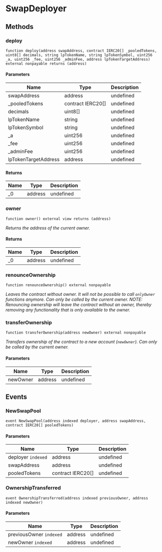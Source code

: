 # SwapDeployer









## Methods

### deploy

```solidity
function deploy(address swapAddress, contract IERC20[] _pooledTokens, uint8[] decimals, string lpTokenName, string lpTokenSymbol, uint256 _a, uint256 _fee, uint256 _adminFee, address lpTokenTargetAddress) external nonpayable returns (address)
```





#### Parameters

| Name | Type | Description |
|---|---|---|
| swapAddress | address | undefined |
| _pooledTokens | contract IERC20[] | undefined |
| decimals | uint8[] | undefined |
| lpTokenName | string | undefined |
| lpTokenSymbol | string | undefined |
| _a | uint256 | undefined |
| _fee | uint256 | undefined |
| _adminFee | uint256 | undefined |
| lpTokenTargetAddress | address | undefined |

#### Returns

| Name | Type | Description |
|---|---|---|
| _0 | address | undefined |

### owner

```solidity
function owner() external view returns (address)
```



*Returns the address of the current owner.*


#### Returns

| Name | Type | Description |
|---|---|---|
| _0 | address | undefined |

### renounceOwnership

```solidity
function renounceOwnership() external nonpayable
```



*Leaves the contract without owner. It will not be possible to call `onlyOwner` functions anymore. Can only be called by the current owner. NOTE: Renouncing ownership will leave the contract without an owner, thereby removing any functionality that is only available to the owner.*


### transferOwnership

```solidity
function transferOwnership(address newOwner) external nonpayable
```



*Transfers ownership of the contract to a new account (`newOwner`). Can only be called by the current owner.*

#### Parameters

| Name | Type | Description |
|---|---|---|
| newOwner | address | undefined |



## Events

### NewSwapPool

```solidity
event NewSwapPool(address indexed deployer, address swapAddress, contract IERC20[] pooledTokens)
```





#### Parameters

| Name | Type | Description |
|---|---|---|
| deployer `indexed` | address | undefined |
| swapAddress  | address | undefined |
| pooledTokens  | contract IERC20[] | undefined |

### OwnershipTransferred

```solidity
event OwnershipTransferred(address indexed previousOwner, address indexed newOwner)
```





#### Parameters

| Name | Type | Description |
|---|---|---|
| previousOwner `indexed` | address | undefined |
| newOwner `indexed` | address | undefined |



